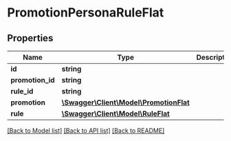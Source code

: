 # PromotionPersonaRuleFlat

## Properties
Name | Type | Description | Notes
------------ | ------------- | ------------- | -------------
**id** | **string** |  | [optional] 
**promotion_id** | **string** |  | 
**rule_id** | **string** |  | 
**promotion** | [**\Swagger\Client\Model\PromotionFlat**](PromotionFlat.md) |  | [optional] 
**rule** | [**\Swagger\Client\Model\RuleFlat**](RuleFlat.md) |  | [optional] 

[[Back to Model list]](../../README.md#documentation-for-models) [[Back to API list]](../../README.md#documentation-for-api-endpoints) [[Back to README]](../../README.md)

